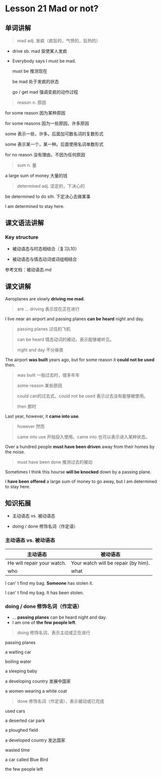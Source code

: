 # Lesson 21 Mad or not?

## 单词讲解

> mad adj. 发疯（疯狂的，气愤的，狂热的）

- drive sb. mad 驱使某人发疯

- Everybody says I must be mad.

  must be 推测现在

  be mad 处于发疯的状态

  go / get mad 强调变疯的动作过程



> reason n. 原因

for some reason 因为某种原因

for some reasons 因为一些原因，许多原因

some 表示一些，许多。后面加可数名词的复数形式

some 表示某一个，某一种。后面使用名词单数形式

for no reason 没有理由，不因为任何原因



> sum n. 量

a large sum of money 大量的钱



> determined adj. 坚定的，下决心的

be determined to do sth. 下定决心去做某事

I am determined to stay here.





## 课文语法讲解

### Key structure

- 被动语态与时态相结合（复习L10）

- 被动语态与情态动词或词组相结合



参考文档：被动语态.md





## 课文讲解

Aeroplanes are slowly **driving me mad**.

> are ... driving 表示现在正在进行 

I live near an airport and passing planes **can be heard** night and day.

> passing planes 过往的飞机
>
> can be heard 情态动词的被动，表示能够被听见。
>
> night and day 不分昼夜

The airport **was built** years ago, but for some reason it **could not be used** then.

> was built 一般过去时，很多年年
>
> some reason 某些原因
>
> could can的过去式，could not be used 表示过去没有能够被使用。
>
> then 那时

Last year, however, it **came into use**.

> however 然而
>
> came into use 开始投入使用。came into 也可以表示进入某种状态。

Over a hundred people **must have been driven** away from their homes by the noise.

> must have been done 推测过去的被动

Sometimes I think this hourse **will be knocked** down by a passing plane.

I **have been offered** a large sum of money to go away, but I am determined to stay here.



## 知识拓展

- 主动语态 vs. 被动语态

- doing / done 修饰名词（作定语）



### 主动语态 vs. 被动语态

| 主动语态                   | 被动语态                            |
| -------------------------- | ----------------------------------- |
| He will repair your watch. | Your watch will be repair (by him). |
| who                        | what                                |



I can' t find my bag. **Someone** has stolen it.

I can' t find my bag. It has been stolen.



### doing / done 修饰名词（作定语）

- ... **passing planes** can be heard night and day.
- I am one of **the few people left**.



> doing 修饰名词，表示主动或正在进行

passing planes

a waiting car

boiling water

a sleeping baby

a developing country 发展中国家

a women wearing a white coat



> done 修饰名词（作定语），表示被动或已完成

used cars

a deserted car park

a ploughed field

a developed country 发达国家

wasted time

a car called Blue Bird

the few people left







